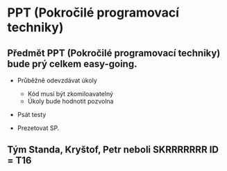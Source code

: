 # PPT (Pokročilé programovací techniky)

## Předmět PPT (Pokročilé programovací techniky) bude prý celkem easy-going.

- Průběžně odevzdávat úkoly
    - Kód musí být zkomiloavatelný
    - Úkoly bude hodnotit pozvolna

- Psát testy
- Prezetovat SP.

## Tým Standa, Kryštof, Petr neboli SKRRRRRRR  ID = T16
